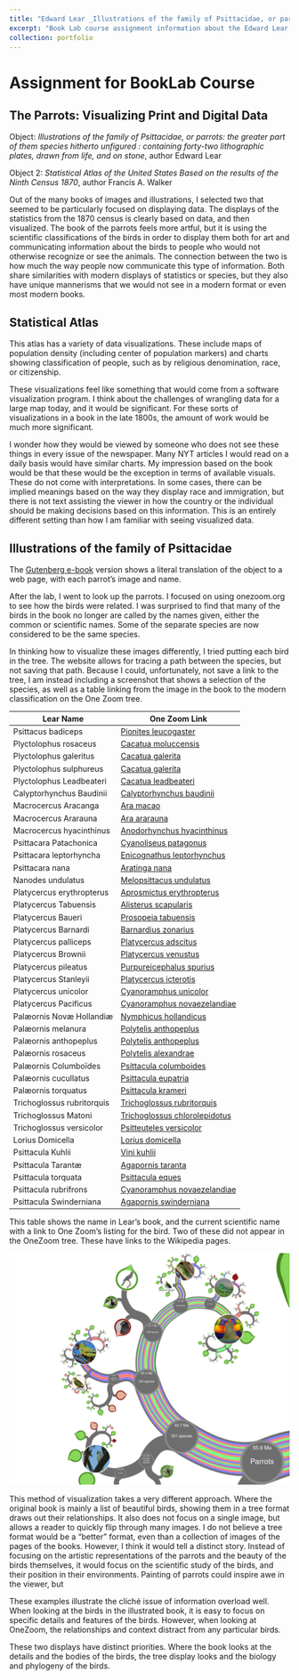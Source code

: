 ```yaml
---
title: "Edward Lear _Illustrations of the family of Psittacidae, or parrots_"
excerpt: "Book Lab course assignment information about the Edward Lear parrot illustrations."
collection: portfolio
---
```


# Assignment for BookLab Course

## The Parrots: Visualizing Print and Digital Data

Object: _Illustrations of the family of Psittacidae, or parrots: the greater part of them species hitherto unfigured : containing forty-two lithographic plates, drawn from life, and on stone_, author Edward Lear

Object 2: _Statistical Atlas of the United States Based on the results of the Ninth Census 1870_, author Francis A. Walker

Out of the many books of images and illustrations, I selected two that seemed to be particularly focused on displaying data. The displays of the statistics from the 1870 census is clearly based on data, and then visualized. The book of the parrots feels more artful, but it is using the scientific classifications of the birds in order to display them both for art and communicating information about the birds to people who would not otherwise recognize or see the animals. The connection between the two is how much the way people now communicate this type of information. Both share similarities with modern displays of statistics or species, but they also have unique mannerisms that we would not see in a modern format or even most modern books.

## Statistical Atlas

This atlas has a variety of data visualizations. These include maps of population density (including center of population markers) and charts showing classification of people, such as by religious denomination, race, or citizenship.

These visualizations feel like something that would come from a software visualization program. I think about the challenges of wrangling data for a large map today, and it would be significant. For these sorts of visualizations in a book in the late 1800s, the amount of work would be much more significant.

I wonder how they would be viewed by someone who does not see these things in every issue of the newspaper. Many NYT articles I would read on a daily basis would have similar charts. My impression based on the book would be that these would be the exception in terms of available visuals. These do not come with interpretations. In some cases, there can be implied meanings based on the way they display race and immigration, but there is not text assisting the viewer in how the country or the individual should be making decisions based on this information. This is an entirely different setting than how I am familiar with seeing visualized data.

## Illustrations of the family of Psittacidae

The [Gutenberg e-book](https://www.gutenberg.org/files/46392/46392-h/46392-h.htm) version shows a literal translation of the object to a web page, with each parrot’s image and name.

After the lab, I went to look up the parrots. I focused on using onezoom.org to see how the birds were related. I was surprised to find that many of the birds in the book no longer are called by the names given, either the common or scientific names. Some of the separate species are now considered to be the same species.

In thinking how to  visualize these images differently, I tried putting each bird in the tree. The website allows for tracing a path between the species, but not saving that path. Because I could, unfortunately, not save a link to the tree, I am instead including a screenshot that shows a selection of the species, as well as a table linking from the image in the book to the modern classification on the One Zoom tree.

| Lear Name                   | One Zoom Link                  |
|-----------------------------|--------------------------------|
| Psittacus badiceps          | [Pionites leucogaster](https://www.onezoom.org/life/@Pionites=682882?img=best_any&anim=flight#x939,y1367,w2.6872)           |
| Plyctolophus rosaceus       | [Cacatua moluccensis](https://www.onezoom.org/life/@Cacatua_moluccensis=959831?img=best_any&anim=flight#x58,y176,w1.1943)            |
| Plyctolophus galeritus      | [Cacatua galerita](https://www.onezoom.org/life/@Cacatua_galerita=290349?img=best_any&anim=flight#x430,y675,w0.5342)               |
| Plyctolophus sulphureus     | [Cacatua galerita](https://www.onezoom.org/life/@Cacatua_galerita=290349?img=best_any&anim=flight#x430,y675,w0.5342)               |
| Plyctolophus Leadbeateri    | [Cacatua leadbeateri](https://www.onezoom.org/life/@Cacatua_leadbeateri=209184?img=best_any&anim=flight#x335,y598,w0.4831)           |
| Calyptorhynchus Baudinii    | [Calyptorhynchus baudinii](https://www.onezoom.org/life/@Calyptorhynchus_baudinii=716374?img=best_any&anim=flight#x431,y968,w1.1943)       |
| Macrocercus Aracanga        | [Ara macao](https://www.onezoom.org/life/@Ara_macao=851014?img=best_any&anim=flight#x952,y563,w1.1943)                      |
| Macrocercus Ararauna        | [Ara ararauna](https://www.onezoom.org/life/@Ara_ararauna=1020127?img=best_any&anim=flight#x308,y-5,w1.1943)                   |
| Macrocercus hyacinthinus    | [Anodorhynchus hyacinthinus](https://www.onezoom.org/life/@Anodorhynchus=717642?img=best_any&anim=flight#x592,y295,w0.2501)     |
| Psittacara Patachonica      | [Cyanoliseus patagonus](https://www.onezoom.org/life/@Cyanoliseus_patagonus=682871?img=best_any&anim=flight#x431,y968,w1.1943)          |
| Psittacara leptorhyncha     | [Enicognathus leptorhynchus](https://www.onezoom.org/life/@Enicognathus=267639?img=best_any&anim=flight#x519,y470,w0.5317)     |
| Psittacara nana             | [Aratinga nana]( https://www.onezoom.org/life/@Aratinga_nana=954895?img=best_any&anim=flight#x308,y-5,w1.1943)                 |
| Nanodes undulatus           | [Melopsittacus undulatus](https://www.onezoom.org/life/@Melopsittacus_undulatus=734818?img=best_any&anim=flight#x-37,y470,w1.1943)        |
| Platycercus erythropterus   | [Aprosmictus erythropterus](https://www.onezoom.org/life/@Aprosmictus=417922?img=best_any&anim=flight#x286,y-532,w2.6872)      |
| Platycercus Tabuensis       | [Alisterus scapularis](https://www.onezoom.org/life/@Alisterus=682886?img=best_any&anim=flight#x965,y-414,w2.6872)           |
| Platycercus Baueri          | [Prosopeia tabuensis](https://www.onezoom.org/life/@Prosopeia_tabuensis=231512?img=best_any&anim=flight&pop=ol_231512#x952,y563,w1.1943)            |
| Platycercus Barnardi        | [Barnardius zonarius](https://www.onezoom.org/life/@Barnardius_zonarius=57350)            |
| Platycercus palliceps       | [Platycercus adscitus](https://www.onezoom.org/life/@Platycercus_adscitus=771955?img=best_any&anim=flight#x914,y257,w1.1943)           |
| Platycercus Brownii         | [Platycercus venustus](https://www.onezoom.org/life/@Platycercus_venustus=209187?img=best_any&anim=flight#x-33,y532,w1.1943)           |
| Platycercus pileatus        | [Purpureicephalus spurius](https://www.onezoom.org/life/@Purpureicephalus_spurius=393109?img=best_any&anim=flight#x899,y229,w1.1943)       |
| Platycercus Stanleyii       | [Platycercus icterotis](https://www.onezoom.org/life/@Platycercus=512910?img=best_any&anim=flight#x-331,y1106,w2.6872)          |
| Platycercus unicolor        | [Cyanoramphus unicolor](https://www.onezoom.org/life/@Cyanoramphus_unicolor=344229?img=best_any&anim=flight#x308,y-5,w1.1943)          |
| Platycercus Pacificus       | [Cyanoramphus novaezelandiae](https://www.onezoom.org/life/@Cyanoramphus_novaezelandiae=818316?img=best_any&anim=flight#x98,y811,w1.1943)    |
| Palæornis Novæ Hollandiæ    | [Nymphicus hollandicus](https://www.onezoom.org/life/@Nymphicus_hollandicus=630645?img=best_any&anim=flight#x368,y-21,w1.1943)          |
| Palæornis melanura          | [Polytelis anthopeplus](https://www.onezoom.org/life/@Polytelis_anthopeplus=512914?img=best_any&anim=flight#x-36,y501,w1.1943)          |
| Palæornis anthopeplus       | [Polytelis anthopeplus](https://www.onezoom.org/life/@Polytelis_anthopeplus=512914?img=best_any&anim=flight#x-36,y501,w1.1943)          |
| Palæornis rosaceus          | [Polytelis alexandrae](https://www.onezoom.org/life/@Polytelis=512913?img=best_any&anim=flight&pop=ol_435948#x939,y1367,w2.6872)           |
| Palæornis Columboïdes       | [Psittacula columboides](https://www.onezoom.org/life/@Psittacula_columboides=864236?img=best_any&anim=flight#x98,y811,w1.1943)         |
| Palæornis cucullatus        | [Psittacula eupatria](https://www.onezoom.org/life/@Psittacula_eupatria=339566?img=best_any&anim=flight#x-33,y532,w1.1943)            |
| Palæornis torquatus         | [Psittacula krameri](https://www.onezoom.org/life/@Psittacula_krameri=1020124?img=best_any&anim=flight&pop=ol_1020124#x914,y257,w1.1943)             |
| Trichoglossus rubritorquis  | [Trichoglossus rubritorquis](https://en.wikipedia.org/wiki/Red-collared_lorikeet)     |
| Trichoglossus Matoni        | [Trichoglossus chlorolepidotus](https://www.onezoom.org/life/@Trichoglossus_chlorolepidotus=293722?img=best_any&anim=flight#x338,y-14,w1.1943)  |
| Trichoglossus versicolor    | [Psitteuteles versicolor](https://www.onezoom.org/life/@Psitteuteles=799910?img=best_any&anim=flight#x965,y-414,w2.6872)        |
| Lorius Domicella            | [Lorius domicella](https://www.onezoom.org/life/@Lorius_domicella=3600319?img=best_any&anim=flight#x755,y873,w1.1943)               |
| Psittacula Kuhlii           | [Vini kuhlii](https://www.onezoom.org/life/@Vini_kuhlii=3600297?img=best_any&anim=flight#x946,y594,w1.1943)                    |
| Psittacula Tarantæ          | [Agapornis taranta](https://www.onezoom.org/life/@Agapornis_taranta=174400?img=best_any&anim=flight#x899,y229,w1.1943)              |
| Psittacula torquata         | [Psittacula eques](https://www.onezoom.org/life/@Psittacula_eques=3600369?img=best_any&anim=flight#x40,y202,w1.1943)               |
| Psittacula rubrifrons       | [Cyanoramphus novaezelandiae](https://www.onezoom.org/life/@Cyanoramphus_novaezelandiae=818316?img=best_any&anim=flight#x98,y811,w1.1943)    |
| Psittacula Swinderniana     | [Agapornis swinderniana](https://en.wikipedia.org/wiki/Black-collared_lovebird)         |

This table shows the name in Lear’s book, and the current scientific name with a link to One Zoom’s listing for the bird. Two of these did not appear in the OneZoom tree. These have links to the Wikipedia pages.

![Parrot Map](../images/parrot_tree.png)

This method of visualization takes a very different approach. Where the original book is mainly a list of beautiful birds, showing them in a tree format draws out their relationships. It also does not focus on a single image, but allows a reader to quickly flip through many images. I do not believe a tree format would be a “better” format, even than a collection of images of the pages of the books. However, I think it would tell a distinct story. Instead of focusing on the artistic representations of the parrots and the beauty of the birds themselves, it would focus on the scientific study of the birds, and their position in their environments. Painting of parrots could inspire awe in the viewer, but

These examples illustrate the cliché issue of information overload well. When looking at the birds in the illustrated book, it is easy to focus on specific details and features of the birds. However, when looking at OneZoom, the relationships and context distract from any particular birds.

These two displays have distinct priorities. Where the book looks at the details and the bodies of the birds, the tree display looks and the biology and phylogeny of the birds.

